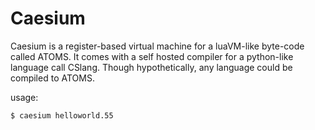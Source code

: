 # Caesium 

Caesium is a register-based virtual machine for a luaVM-like byte-code called ATOMS.
It comes with a self hosted compiler for a python-like language call CSlang.
Though hypothetically, any language could be compiled to ATOMS.

usage:
  
`$ caesium helloworld.55`